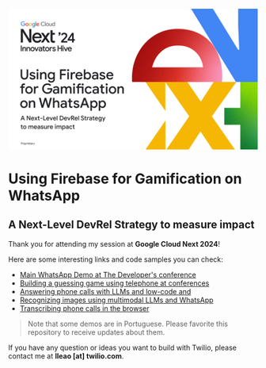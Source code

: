 ![](header.png)
# Using Firebase for Gamification on WhatsApp
## A Next-Level DevRel Strategy to measure impact

Thank you for attending my session at **Google Cloud Next 2024**!

Here are some interesting links and code samples you can check:

* [Main WhatsApp Demo at The Developer's conference](https://github.com/luisleao/twilio_whatsapp_eventos)
* [Building a guessing game using telephone at conferences](https://github.com/luisleao/twilio-game-telefone)
* [Answering phone calls with LLMs and low-code and](https://github.com/luisleao/twilio-openai-voice)
* [Recognizing images using multimodal LLMs and WhatsApp](https://github.com/luisleao/tdcsummitsp-2024)
* [Transcribing phone calls in the browser](https://github.com/luisleao/twilio-telefone-navegador-transcricao)

> Note that some demos are in Portuguese. Please favorite this repository to receive updates about them.

If you have any question or ideas you want to build with Twilio, please contact me at **lleao [at] twilio.com**.

